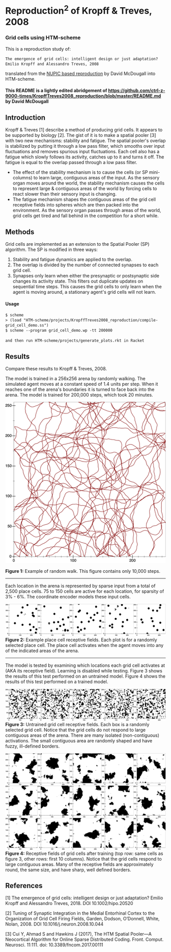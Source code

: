 # Reproduction<sup>2</sup> of Kropff & Treves, 2008
### Grid cells using HTM-scheme  

This is a reproduction study of:

	The emergence of grid cells: intelligent design or just adaptation? 
	Emilio Kropff and Alessandro Treves, 2008
	
translated from the [NUPIC based reproduction](https://github.com/ctrl-z-9000-times/KropffTreves2008_reproduction) by David McDougall into HTM-scheme.

#### This README is a lightly edited abridgement of https://github.com/ctrl-z-9000-times/KropffTreves2008_reproduction/blob/master/README.md by David McDougall

## Introduction
Kropff & Treves [1] describe a method of producing grid cells.  It appears to be supported by biology [2].  The gist of it is to make a spatial pooler [3] with two new mechanisms: stability and fatigue.  The spatial pooler's overlap is stabilized by putting it through a low pass filter, which smooths over input fluctuations and removes spurious input fluctuations.  Each cell also has a fatigue which slowly follows its activity, catches up to it and turns it off.  The fatigue is equal to the overlap passed through a low pass filter.  
* The effect of the stability mechanism is to cause the cells (or SP mini-columns) to learn large, contiguous areas of the input.  As the sensory organ moves around the world, the stability mechanism causes the cells to represent large & contiguous areas of the world by forcing cells to react slower than their sensory input is changing.  
* The fatigue mechanism shapes the contiguous areas of the grid cell receptive fields into spheres which are then packed into the environment.  As the sensory organ passes through areas of the world, grid cells get tired and fall behind in the competition for a short while.  

## Methods
Grid cells are implemented as an extension to the Spatial Pooler (SP) algorithm.  The SP is modified in three ways:
1)	Stability and fatigue dynamics are applied to the overlap.
2)	The overlap is divided by the number of connected synapses to each grid cell.
3)	Synapses only learn when either the presynaptic or postsynaptic side changes its activity state.  This filters out duplicate updates on sequential time steps.  This causes the grid cells to only learn when the agent is moving around, a stationary agent's grid cells will not learn.

#### Usage

    $ scheme
    > (load "HTM-scheme/projects/KropffTreves2008_reproduction/compile-grid_cell_demo.ss")
    $ scheme --program grid_cell_demo.wp -tt 200000

    and then run HTM-scheme/projects/generate_plots.rkt in Racket

## Results

Compare these results to Kropff & Treves, 2008.

The model is trained in a 256x256 arena by randomly walking.  The simulated agent moves at a constant speed of 1.4 units per step.  When it reaches one of the arena's boundaries it is turned to face back into the arena.  The model is trained for 200,000 steps, which took 20 minutes.

![Agent's path through arena, 10k steps](Path_10k.png?raw=true "Path, 10k steps")

**Figure 1:** Example of random walk.  This figure contains only 10,000 steps.

---

Each location in the arena is represented by sparse input from a total of 2,500 place cells. 75 to 150 cells are active for each location, for sparsity of 3% - 6%.  The coordinate encoder models these input cells.

![Place Cell Receptive Fields](Input_Receptive_Fields.png?raw=true "Place Cell Receptive Fields")
**Figure 2:** Example place cell receptive fields.  Each plot is for a randomly selected place cell.  The place cell activates when the agent moves into any of the indicated areas of the arena.

---

The model is tested by examining which locations each grid cell activates at (AKA its receptive field).  Learning is disabled while testing.  Figure 3 shows the results of this test performed on an untrained model.  Figure 4 shows the results of this test performed on a trained model.

![Untrained Grid Cell Receptive Fields](Grid_Cell_Receptive_Fields_untrained.png?raw=true "Untrained Grid Cell Receptive Fields")
**Figure 3:** Untrained grid cell receptive fields.  Each box is a randomly selected grid cell.
Notice that the grid cells do not respond to large contiguous areas of the arena.  There are many isolated (non-contiguous) activations.  The small contiguous area are randomly shaped and have fuzzy, ill-defined borders.  

![Trained Grid Cell Receptive Fields](Grid_Cell_Receptive_Fields_trained.png?raw=true "Trained Grid Cell Receptive Fields")
**Figure 4:** Receptive fields of grid cells after training (top row: same cells as figure 3, other rows: first 10 columns).  Notice that the grid cells respond to large contiguous areas.  Many of the receptive fields are approximately round, the same size, and have sharp, well defined borders.  

## References
[1]	The emergence of grid cells: intelligent design or just adaptation? Emilio Kropff and Alessandro Treves, 2018.  DOI 10.1002/hipo.20520

[2]	Tuning of Synaptic Integration in the Medial Entorhinal Cortex to the Organization of Grid Cell Firing Fields, Garden, Dodson, O’Donnell, White, Nolan, 2008.  DOI 10.1016/j.neuron.2008.10.044

[3]	Cui Y, Ahmad S and Hawkins J (2017), The HTM Spatial Pooler—A Neocortical Algorithm for Online Sparse Distributed Coding. Front. Comput. Neurosci. 11:111. doi: 10.3389/fncom.2017.00111
